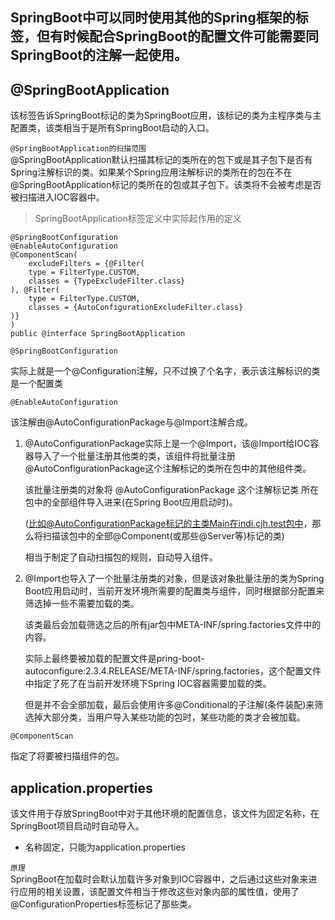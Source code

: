 ## SpringBoot中可以同时使用其他的Spring框架的标签，但有时候配合SpringBoot的配置文件可能需要同SpringBoot的注解一起使用。


## @SpringBootApplication
该标签告诉SpringBoot标记的类为SpringBoot应用，该标记的类为主程序类与主配置类，该类相当于是所有SpringBoot启动的入口。

`@SpringBootApplication的扫描范围`  
@SpringBootApplication默认扫描其标记的类所在的包下或是其子包下是否有Spring注解标识的类。如果某个Spring应用注解标识的类所在的包在不在@SpringBootApplication标记的类所在的包或其子包下。该类将不会被考虑是否被扫描进入IOC容器中。


> SpringBootApplication标签定义中实际起作用的定义

    @SpringBootConfiguration
    @EnableAutoConfiguration
    @ComponentScan(
        excludeFilters = {@Filter(
        type = FilterType.CUSTOM,
        classes = {TypeExcludeFilter.class}
    ), @Filter(
        type = FilterType.CUSTOM,
        classes = {AutoConfigurationExcludeFilter.class}
    )}
    )
    public @interface SpringBootApplication

`@SpringBootConfiguration`  

实际上就是一个@Configuration注解，只不过换了个名字，表示该注解标识的类是一个配置类

`@EnableAutoConfiguration`

该注解由@AutoConfigurationPackage与@Import注解合成。

1. @AutoConfigurationPackage实际上是一个@Import，该@Import给IOC容器导入了一个批量注册其他类的类，该组件将批量注册@AutoConfigurationPackage这个注解标记的类所在包中的其他组件类。  

    该批量注册类的对象将 @AutoConfigurationPackage 这个注解标记类 所在包中的全部组件导入进来(在Spring Boot应用启动时)。  
    
    (比如@AutoConfigurationPackage标记的主类Main在indi.cjh.test包中，那么将扫描该包中的全部@Component(或那些@Server等)标记的类) 

    相当于制定了自动扫描包的规则，自动导入组件。

2. @Import也导入了一个批量注册类的对象，但是该对象批量注册的类为Spring Boot应用启动时，当前开发环境所需要的配置类与组件，同时根据部分配置来筛选掉一些不需要加载的类。  

    该类最后会加载筛选之后的所有jar包中META-INF/spring.factories文件中的内容。  
    
    实际上最终要被加载的配置文件是pring-boot-autoconfigure:2.3.4.RELEASE/META-INF/spring.factories，这个配置文件中指定了死了在当前开发环境下Spring IOC容器需要加载的类。  
    
    但是并不会全部加载，最后会使用许多@Conditional的子注解(条件装配)来筛选掉大部分类，当用户导入某些功能的包时，某些功能的类才会被加载。


`@ComponentScan`  

指定了将要被扫描组件的包。

## application.properties
该文件用于存放SpringBoot中对于其他环境的配置信息，该文件为固定名称，在SpringBoot项目启动时自动导入。


* 名称固定，只能为application.properties


`原理`  
SpringBoot在加载时会默认加载许多对象到IOC容器中，之后通过这些对象来进行应用的相关设置，该配置文件相当于修改这些对象内部的属性值，使用了@ConfigurationProperties标签标记了那些类。